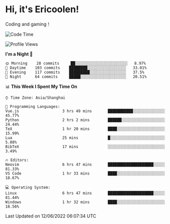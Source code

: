 # Hi, it's Ericoolen!
Coding and gaming！

<!--START_SECTION:waka-->
![Code Time](http://img.shields.io/badge/Code%20Time-316%20hrs%2036%20mins-blue)

![Profile Views](http://img.shields.io/badge/Profile%20Views-11-blue)

**I'm a Night 🦉** 

```text
🌞 Morning    28 commits     ██░░░░░░░░░░░░░░░░░░░░░░░   8.97% 
🌆 Daytime    103 commits    ████████░░░░░░░░░░░░░░░░░   33.01% 
🌃 Evening    117 commits    █████████░░░░░░░░░░░░░░░░   37.5% 
🌙 Night      64 commits     █████░░░░░░░░░░░░░░░░░░░░   20.51%

```


📊 **This Week I Spent My Time On** 

```text
⌚︎ Time Zone: Asia/Shanghai

💬 Programming Languages: 
Vue.js                   3 hrs 49 mins       ███████████░░░░░░░░░░░░░░   45.77% 
Python                   2 hrs 2 mins        ██████░░░░░░░░░░░░░░░░░░░   24.44% 
TeX                      1 hr 20 mins        ████░░░░░░░░░░░░░░░░░░░░░   15.99% 
Lua                      25 mins             █░░░░░░░░░░░░░░░░░░░░░░░░   5.08% 
BibTeX                   17 mins             ░░░░░░░░░░░░░░░░░░░░░░░░░   3.49%

🔥 Editors: 
Neovim                   6 hrs 47 mins       ████████████████████░░░░░   81.33% 
VS Code                  1 hr 33 mins        ████░░░░░░░░░░░░░░░░░░░░░   18.67%

💻 Operating System: 
Linux                    6 hrs 47 mins       ████████████████████░░░░░   81.44% 
Windows                  1 hr 32 mins        ████░░░░░░░░░░░░░░░░░░░░░   18.56%

```


 Last Updated on 12/06/2022 06:07:34 UTC
<!--END_SECTION:waka-->

